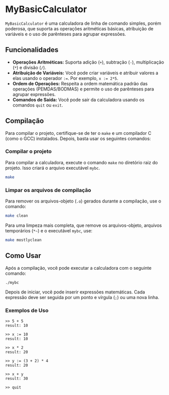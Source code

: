 # MyBasicCalculator

`MyBasicCalculator` é uma calculadora de linha de comando simples, porém poderosa, que suporta as operações aritméticas básicas, atribuição de variáveis e o uso de parênteses para agrupar expressões.

## Funcionalidades

  * **Operações Aritméticas:** Suporta adição (`+`), subtração (`-`), multiplicação (`*`) e divisão (`/`).
  * **Atribuição de Variáveis:** Você pode criar variáveis e atribuir valores a elas usando o operador `:=`. Por exemplo, `x := 2*5`.
  * **Ordem de Operações:** Respeita a ordem matemática padrão das operações (PEMDAS/BODMAS) e permite o uso de parênteses para agrupar expressões.
  * **Comandos de Saída:** Você pode sair da calculadora usando os comandos `quit` ou `exit`.

## Compilação

Para compilar o projeto, certifique-se de ter o `make` e um compilador C (como o GCC) instalados. Depois, basta usar os seguintes comandos:

### Compilar o projeto

Para compilar a calculadora, execute o comando `make` no diretório raiz do projeto. Isso criará o arquivo executável `mybc`.

```bash
make
```

### Limpar os arquivos de compilação

Para remover os arquivos-objeto (`.o`) gerados durante a compilação, use o comando:

```bash
make clean
```

Para uma limpeza mais completa, que remove os arquivos-objeto, arquivos temporários (`*~`) e o executável `mybc`, use:

```bash
make mostlyclean
```

## Como Usar

Após a compilação, você pode executar a calculadora com o seguinte comando:

```bash
./mybc
```

Depois de iniciar, você pode inserir expressões matemáticas. Cada expressão deve ser seguida por um ponto e vírgula (`;`) ou uma nova linha.

### Exemplos de Uso

```
>> 5 + 5
result: 10

>> x := 10
result: 10

>> x * 2
result: 20

>> y := (3 + 2) * 4
result: 20

>> x + y
result: 30

>> quit
```
